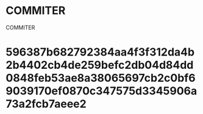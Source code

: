 # COMMITER
COMMITER






# 596387b682792384aa4f3f312da4b2b4402cb4de259befc2db04d84dd0848feb53ae8a38065697cb2c0bf69039170ef0870c347575d3345906a73a2fcb7aeee2
